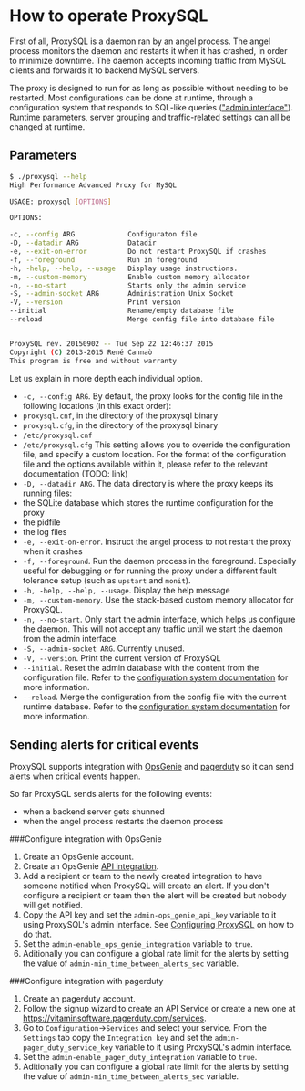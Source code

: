 How to operate ProxySQL
=======================

First of all, ProxySQL is a daemon ran by an angel process. The angel process monitors the daemon and restarts it when it has crashed, in order to minimize downtime. The daemon accepts incoming traffic from MySQL clients and forwards it to backend MySQL servers.

The proxy is designed to run for as long as possible without needing to be restarted. Most configurations can be done at runtime, through a configuration system that responds to SQL-like queries (["admin interface"](https://github.com/sysown/proxysql/blob/master/doc/admin_tables.md)). Runtime parameters, server grouping and traffic-related settings can all be changed at runtime.

Parameters
----------

```bash
$ ./proxysql --help
High Performance Advanced Proxy for MySQL

USAGE: proxysql [OPTIONS]

OPTIONS:

-c, --config ARG             Configuraton file
-D, --datadir ARG            Datadir
-e, --exit-on-error          Do not restart ProxySQL if crashes
-f, --foreground             Run in foreground
-h, -help, --help, --usage   Display usage instructions.
-m, --custom-memory          Enable custom memory allocator
-n, --no-start               Starts only the admin service
-S, --admin-socket ARG       Administration Unix Socket
-V, --version                Print version
--initial                    Rename/empty database file
--reload                     Merge config file into database file


ProxySQL rev. 20150902 -- Tue Sep 22 12:46:37 2015
Copyright (C) 2013-2015 René Cannaò
This program is free and without warranty
```

Let us explain in more depth each individual option.

* `-c, --config ARG`. By default, the proxy looks for the config file in the following locations (in this exact order):
 * `proxysql.cnf`, in the directory of the proxysql binary
 * `proxysql.cfg`, in the directory of the proxysql binary
 * `/etc/proxysql.cnf`
 * `/etc/proxysql.cfg`
 This setting allows you to override the configuration file, and specify a custom location. For the format of the configuration file and the options available within it, please refer to the relevant documentation (TODO: link)
* `-D, --datadir ARG`. The data directory is where the proxy keeps its running files:
 * the SQLite database which stores the runtime configuration for the proxy
 * the pidfile
 * the log files
* `-e, --exit-on-error`. Instruct the angel process to not restart the proxy when it crashes
* `-f, --foreground`. Run the daemon process in the foreground. Especially useful for debugging or for running the proxy under a different fault tolerance setup (such as `upstart` and `monit`).
* `-h, -help, --help, --usage`. Display the help message
* `-m, --custom-memory`. Use the stack-based custom memory allocator for ProxySQL.
* `-n, --no-start`. Only start the admin interface, which helps us configure the daemon. This will not accept any traffic until we start the daemon from the admin interface.
* `-S, --admin-socket ARG`. Currently unused.
* `-V, --version`. Print the current version of ProxySQL
* `--initial`. Reset the admin database with the content from the configuration file. Refer to the [configuration system documentation](https://github.com/sysown/proxysql/blob/master/doc/configuration_system.md) for more information.
* `--reload`. Merge the configuration from the config file with the current runtime database. Refer to the [configuration system documentation](https://github.com/sysown/proxysql/blob/master/doc/configuration_system.md) for more information.

Sending alerts for critical events
----------------------------------
ProxySQL supports integration with [OpsGenie](www.opsgenie.com) and [pagerduty](www.pagerduty.com) so it can send alerts when critical events happen.

So far ProxySQL sends alerts for the following events:
* when a backend server gets shunned
* when the angel process restarts the daemon process

###Configure integration with OpsGenie
1. Create an OpsGenie account.
2. Create an OpsGenie [API integration](https://app.opsgenie.com/integration).
3. Add a recipient or team to the newly created integration to have someone notified when ProxySQL will create an alert. If you don't configure a recipient or team then the alert will be created but nobody will get notified.
4. Copy the API key and set the `admin-ops_genie_api_key` variable to it using ProxySQL's admin interface. See [Configuring ProxySQL](doc/configuration.md) on how to do that.
5. Set the `admin-enable_ops_genie_integration` variable to `true`.
6. Aditionally you can configure a global rate limit for the alerts by setting the value of `admin-min_time_between_alerts_sec` variable.

###Configure integration with pagerduty
1. Create an pagerduty account.
2. Follow the signup wizard to create an API Service or create a new one at <https://vitaminsoftware.pagerduty.com/services>.
3. Go to `Configuration`->`Services` and select your service. From the `Settings` tab copy the `Integration key` and set the `admin-pager_duty_service_key` variable to it using ProxySQL's admin interface.
5. Set the `admin-enable_pager_duty_integration` variable to `true`.
6. Aditionally you can configure a global rate limit for the alerts by setting the value of `admin-min_time_between_alerts_sec` variable.
